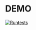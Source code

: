 # DEMO
[![Runtests](https://github.com/romanWSgit/Demo.jl/actions/workflows/Runtests.yml/badge.svg)](https://github.com/romanWSgit/Demo.jl/actions/workflows/Runtests.yml)